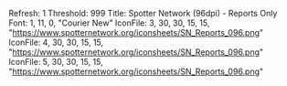 Refresh: 1
Threshold: 999
Title: Spotter Network (96dpi) - Reports Only
Font: 1, 11, 0, "Courier New"
IconFile: 3, 30, 30, 15, 15, "https://www.spotternetwork.org/iconsheets/SN_Reports_096.png"
IconFile: 4, 30, 30, 15, 15, "https://www.spotternetwork.org/iconsheets/SN_Reports_096.png"
IconFile: 5, 30, 30, 15, 15, "https://www.spotternetwork.org/iconsheets/SN_Reports_096.png"
